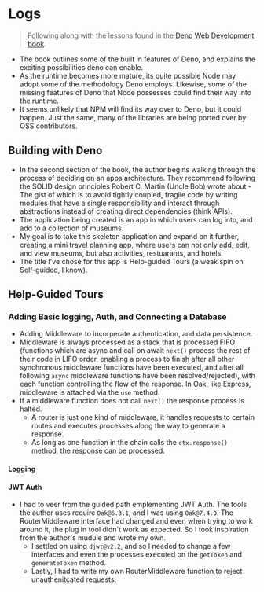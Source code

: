 # Logs

> Following along with the lessons found in the
> [Deno Web Development book](https://www.packtpub.com/product/deno-web-development/9781800205666).

- The book outlines some of the built in features of Deno, and explains the
  exciting possibilities deno can enable.
- As the runtime becomes more mature, its quite possible Node may adopt some of
  the methodology Deno employs. Likewise, some of the missing features of Deno
  that Node possesses could find their way into the runtime.
- It seems unlikely that NPM will find its way over to Deno, but it could
  happen. Just the same, many of the libraries are being ported over by OSS
  contributors.

## Building with Deno

- In the second section of the book, the author begins walking through the
  process of deciding on an apps architecture. They recommend following the
  SOLID design principles Robert C. Martin (Uncle Bob) wrote about - The gist of
  which is to avoid tightly coupled, fragile code by writing modules that have a
  single responsibility and interact through abstractions instead of creating
  direct dependencies (think APIs).
- The application being created is an app in which users can log into, and add
  to a collection of museums.
- My goal is to take this skeleton application and expand on it further,
  creating a mini travel planning app, where users can not only add, edit, and
  view museums, but also activities, restuarants, and hotels.
- The title I've chose for this app is Help-guided Tours (a weak spin on
  Self-guided, I know).

## Help-Guided Tours

### Adding Basic logging, Auth, and Connecting a Database

- Adding Middleware to incorperate authentication, and data persistence.
- Middleware is always processed as a stack that is processed FIFO (functions
  which are async and call on await `next()` process the rest of their code in
  LIFO order, enabling a process to finish after all other synchronous
  middleware functions have been executed, and after all following `async`
  middleware functions have been resolved/rejected), with each function
  controlling the flow of the response. In Oak, like Express, middleware is
  attached via the `use` method.
- If a middleware function does not call `next()` the response process is
  halted.
  - A router is just one kind of middleware, it handles requests to certain
    routes and executes processes along the way to generate a response.
  - As long as one function in the chain calls the `ctx.response()` method, the
    response can be processed.

#### Logging

#### JWT Auth

- I had to veer from the guided path emplementing JWT Auth. The tools the author
  uses require `Oak@6.3.1`, and I was using `Oak@7.4.0`. The RouterMiddleware
  interface had changed and even when trying to work around it, the plug in tool
  didn't work as expected. So I took inspiration from the author's mudule and
  wrote my own.
  - I settled on using `djwt@v2.2`, and so I needed to change a few interfaces
    and even the processes executed on the `getToken` and `generateToken`
    method.
  - Lastly, I had to write my own RouterMiddleware function to reject
    unauthenitcated requests.
